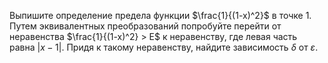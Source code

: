 Выпишите определение предела функции $\frac{1}{(1-x)^2}$ в точке $1$. Путем эквивалентных преобразований попробуйте перейти от неравенства $\frac{1}{(1-x)^2} > E$ к неравенству, где левая часть равна $|x-1|$. Придя к такому неравенству, найдите зависимость $\delta$ от $\varepsilon$.